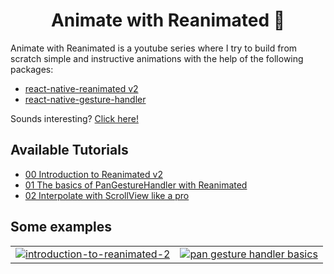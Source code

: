 <h1 align="center">
Animate with Reanimated 🐢
</h1>

Animate with Reanimated is a youtube series where I try to build from scratch simple and instructive animations with the help of the following packages:

- [react-native-reanimated v2](https://docs.swmansion.com/react-native-reanimated/docs/)
- [react-native-gesture-handler](https://docs.swmansion.com/react-native-gesture-handler/docs)

Sounds interesting? [Click here!](https://youtu.be/yz9E10Dq8Bg)

## Available Tutorials

- [00 Introduction to Reanimated v2](https://youtu.be/yz9E10Dq8Bg)
- [01 The basics of PanGestureHandler with Reanimated](https://youtu.be/4HUreYYoE6U)
- [02 Interpolate with ScrollView like a pro](https://youtu.be/SqwpRr7kbnQ)

## Some examples

<table align="center">
  <tr>
    <td valign="top">  
      <a href="https://youtu.be/yz9E10Dq8Bg" target="_blank">
          <img src="https://raw.githubusercontent.com/enzomanuelmangano/animate-with-reanimated/main/.assets/00-introduction-to-reanimated-2.gif" title="introduction-to-reanimated-2" float="left">
      </a>
    </td>
    <td valign="top">  
      <a href="https://youtu.be/4HUreYYoE6U" target="_blank">
          <img src="https://raw.githubusercontent.com/enzomanuelmangano/animate-with-reanimated/main/.assets/01-pan-gesture-handler-basics.gif" title="pan gesture handler basics" float="left">
      </a>
    </td>
  </tr>
</table>
